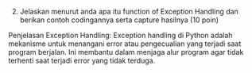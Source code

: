 2. Jelaskan menurut anda apa itu function of Exception Handling dan berikan contoh codingannya serta capture hasilnya (10 poin)

Penjelasan Exception Handling:
Exception handling di Python adalah mekanisme untuk menangani error atau pengecualian yang terjadi saat program berjalan. Ini membantu dalam menjaga alur program agar tidak terhenti saat terjadi error yang tidak terduga.